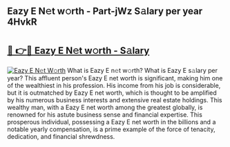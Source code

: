 ## Eazy E N𝚎t w𝚘rth - Part-jWz S𝚊lary per year 4HvkR

# <h2><a href="http://gc0gd06.nevu.top/?p=Eazy+E">🔗 👉🔴 Eazy E N𝚎t w𝚘rth - S𝚊lary</a></h2>

[![Eazy E N𝚎t W𝚘rth](https://i.imgur.com/Oavwk0R.jpeg)](http://gc0gd06.nevu.top/?p=Eazy+E)
What is Eazy E n𝚎t w𝚘rth? What is Eazy E s𝚊lary per year?
This affluent person's Eazy E net worth is significant, making him one of the wealthiest in his profession. His income from his job is considerable, but it is outmatched by Eazy E net worth, which is thought to be amplified by his numerous business interests and extensive real estate holdings. This wealthy man, with a Eazy E net worth among the greatest globally, is renowned for his astute business sense and financial expertise. This prosperous individual, possessing a Eazy E net worth in the billions and a notable yearly compensation, is a prime example of the force of tenacity, dedication, and financial shrewdness.
